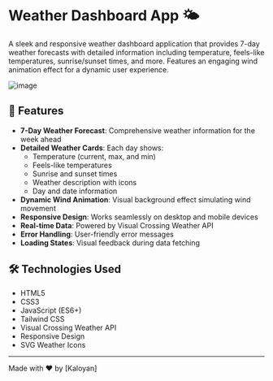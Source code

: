 
# Weather Dashboard App 🌤️

A sleek and responsive weather dashboard application that provides 7-day weather forecasts with detailed information including temperature, feels-like temperatures, sunrise/sunset times, and more. Features an engaging wind animation effect for a dynamic user experience.

![image](https://github.com/user-attachments/assets/64baad36-9fb0-48d0-86b4-ecf72e4a5380)


## 🌟 Features

* **7-Day Weather Forecast**: Comprehensive weather information for the week ahead
* **Detailed Weather Cards**: Each day shows:
  * Temperature (current, max, and min)
  * Feels-like temperatures
  * Sunrise and sunset times
  * Weather description with icons
  * Day and date information
* **Dynamic Wind Animation**: Visual background effect simulating wind movement
* **Responsive Design**: Works seamlessly on desktop and mobile devices
* **Real-time Data**: Powered by Visual Crossing Weather API
* **Error Handling**: User-friendly error messages
* **Loading States**: Visual feedback during data fetching

## 🛠️ Technologies Used

* HTML5
* CSS3
* JavaScript (ES6+)
* Tailwind CSS
* Visual Crossing Weather API
* Responsive Design
* SVG Weather Icons


---
Made with ❤️ by [Kaloyan]

